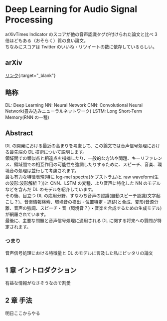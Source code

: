 # Deep Learning for Audio Signal Processing

arXivTimes Indicator のスコアが他の音声認識タグが付けられた論文と比べ 3 倍ほどもある（おそらく）質の良い論文。  
ちなみにスコアは Twitter のいいね・リツイートの数に依存しているらしい。

## arXiv

[リンク](https://arxiv.org/abs/1905.00078){:target="\_blank"}

## 略称

DL: Deep Learning
NN: Neural Network
CNN: Convolutional Neural Network(畳み込みニューラルネットワーク)
LSTM: Long Short-Term Memory(RNN の一種)

## Abstract

DL の開発における最近の高まりを考慮して、この論文では音声信号処理における最先端の DL 技術について説明します。  
領域間での類似点と相違点を指摘したり、一般的な方法や問題、キーリファレンス、領域間での相互作用の可能性を強調したりするために、スピーチ、音楽、環境音の処理は並行して考慮されます。  
最も有力な特徴表現(特に log-mel spectra(ケプストラム)と raw waveform(生の波形:波形解析？))と CNN、LSTM の変種、より音声に特化した NN のモデルなどを含んだ DL のモデルを紹介しています。  
その後、目立つ DL の応用分野、すなわち音声の認識(自動スピーチ認識(文字起こし？)、音楽情報検索、環境音の検出・位置特定・追跡)と合成、変形(音源分離、音声の強調、スピーチ・音（環境音？）・音楽を合成するための生成モデル)が網羅されています。  
最後に、主要な問題と音声信号処理に適用される DL に関する将来への質問が特定されます。

### つまり

音声信号処理における特徴量と DL のモデルに言及した私にピッタリの論文

## 1 章 イントロダクション

有益な情報がなさそうなので割愛

## 2 章 手法

明日ここからやる
